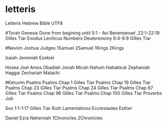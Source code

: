 # letteris
Letteris Hebrew Bible UTF8


#Torah
Genesis Done from begining until 5:1  - Avi Benemanuel ,22:1-22:19 Gilles Tiar
Exodus 
Leviticus 
Numbers 
Deuteronomy 6:4-6:9 Gilles Tiar

#Neviim
Joshua 
Judges 
1Samuel 
2Samuel 
1Kings 
2Kings 

Isaiah 
Jeremiah 
Ezekiel 

Hosea 
Joel 
Amos 
Obadiah 
Jonah 
Micah 
Nahum 
Habakkuk 
Zephaniah 
Haggai 
Zechariah 
Malachi 

#Ketuvim
Psalms Psalms Chap 1 Gilles Tiar 
Psalms Chap 19 Gilles Tiar 
Psalms Chap 23 Gilles Tiar 
Psalms Chap 24 Gilles Tiar 
Psalms Chap 67 Gilles Tiar 
Psalms Chap 96 Gilles Tiar 
Psalms Chap 100 Gilles Tiar 
Proverbs 
Job 

Sos 1:1-1:17 Gilles Tiar 
Ruth 
Lamentations 
Ecclesiastes 
Esther 

Daniel 
Ezra 
Nehemiah 
1Chronicles 
2Chronicles 
